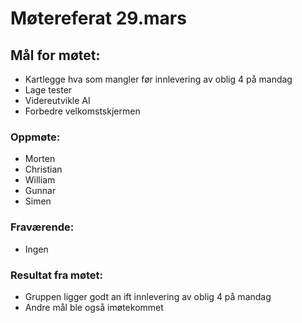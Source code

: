 # Møtereferat 29.mars
## Mål for møtet:
- Kartlegge hva som mangler før innlevering av oblig 4 på mandag
- Lage tester
- Videreutvikle AI
- Forbedre velkomstskjermen

### Oppmøte:
- Morten
- Christian
- William
- Gunnar
- Simen

### Fraværende:
- Ingen

### Resultat fra møtet:
- Gruppen ligger godt an ift innlevering av oblig 4 på mandag
- Andre mål ble også imøtekommet
